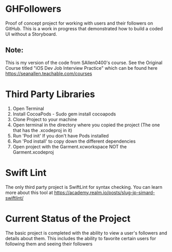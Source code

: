 # GHFollowers
Proof of concept project for working with users and their followers on GitHub. This is a work in progress that demonstrated how to build a coded UI without a Storyboard.

## Note: 
This is my version of the code from SAllen0400's course. See the Original Course titled "iOS Dev Job Interview Practice" which can be found here https://seanallen.teachable.com/courses

# Third Party Libraries
1. Open Terminal
2. Install CocoaPods - Sudo gem install cocoapods
3. Clone Project to your machine
4. Open terminal in the directory where you copied the project (The one that has the .xcodeproj in it)
5. Run 'Pod init' If you don't have Pods installed
6. Run 'Pod install' to copy down the different dependencies
7. Open project with the Garment.xcworkspace NOT the Garment.xcodeproj

# Swift Lint
The only third party project is SwiftLint for syntax checking. You can learn more about this tool at https://academy.realm.io/posts/slug-jp-simard-swiftlint/

# Current Status of the Project
The basic project is completed with the ability to view a user's followers and details about them. This includes the ability to favorite certain users for following them and seeing their followers



